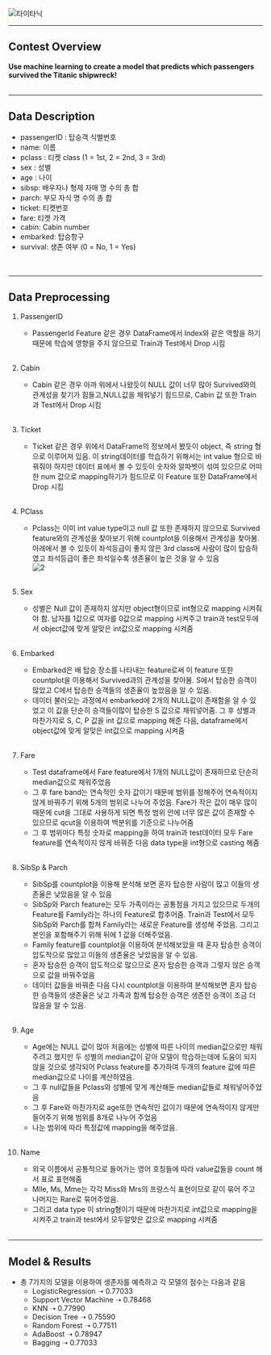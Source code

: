 ![타이타닉](https://user-images.githubusercontent.com/53407163/93175293-5b628a00-f76a-11ea-8d6a-e1afd3779023.JPG)
* * *
## Contest Overview
**Use machine learning to create a model that predicts which passengers survived the Titanic shipwreck!**<br><br>
* * *
## Data Description
+ passengerID : 탑승객 식별번호
+ name: 이름
+ pclass	: 티켓 class (1 = 1st, 2 = 2nd, 3 = 3rd)
+ sex	: 성별
+ age	: 나이	
+ sibsp:	배우자나 형제 자매 명 수의 총 합	
+ parch:	부모 자식 명 수의 총 합
+ ticket: 티켓번호
+ fare: 티켓 가격	
+ cabin:	Cabin number	
+ embarked:	탑승항구
+ survival: 생존 여부 (0 = No, 1 = Yes)<br><br><br>
  
* * *
## Data Preprocessing
1. PassengerID
   + PassengerId Feature 같은 경우 DataFrame에서 Index와 같은 역할을 하기 때문에 학습에 영향을 주지 않으므로 Train과 Test에서 Drop 시킴<br><br>
2. Cabin
   + Cabin 같은 경우 아까 위에서 나왔듯이 NULL 값이 너무 많아 Survived와의 관계성을 찾기가 힘들고,NULL값을 채워넣기 힘드므로, Cabin 값 또한 Train과 Test에서 Drop 시킴<br><br>
3. Ticket
   + Ticket 같은 경우 위에서 DataFrame의 정보에서 봤듯이 object, 즉 string 형으로 이루어져 있음. 이 string데이터를 학습하기 위해서는 int value 형으로 바꿔줘야 하지만 데이터 표에서 볼 수 있듯이 숫자와 알파벳이 섞여 있으므로 어떠한 num 값으로 mapping하기가 힘드므로 이 Feature 또한 DataFrame에서 Drop 시킴<br><br>
4. PClass
   + Pclass는 이미 int value type이고 null 값 또한 존재하지 않으므로 Survived feature와의 관계성을 찾아보기 위해 countplot을 이용해서 관계성을 찾아봄. 아래에서 볼 수 있듯이 좌석등급이 좋지 않은 3rd class에 사람이 많이 탑승하였고 좌석등급이 좋은 좌석일수록 생존율이 높은 것을 알 수 있음<br>
   ![2](https://user-images.githubusercontent.com/53407163/93191656-bf437d80-f77f-11ea-8df6-46f71c121570.JPG)<br><br>

5. Sex
   + 성별은 Null 값이 존재하지 않지만 object형이므로 int형으로 mapping 시켜줘야 함. 남자를 1값으로 여자를 0값으로 mapping 시켜주고 train과 test모두에서 object값에 맞게 알맞은 int값으로 mapping 시켜줌<br><br>
6. Embarked
   + Embarked은 배 탑승 장소를 나타내는 feature로써 이 feature 또한 countplot을 이용해서 Survived과의 관계성을 찾아봄. S에서 탑승한 승객이 많았고 C에서 탑승한 승객들의 생존율이 높았음을 알 수 있음.
   + 데이터 불러오는 과정에서 embarked에 2개의 NULL값이 존재함을 알 수 있었고 이 값을 단순히 승객들이많이 탑승한 S 값으로 채워넣어줌. 그 후 성별과 마찬가지로 S, C, P 값을 int 값으로 mapping 해준 다음, dataframe에서 object값에 맞게 알맞은 int값으로 mapping 시켜줌<br><br>
7. Fare
   + Test dataframe에서 Fare feature에서 1개의 NULL값이 존재하므로 단순히 median값으로 채워주었음
   + 그 후 fare band는 연속적인 숫자 값이기 때문에 범위를 정해주어 연속적이지 않게 바꿔주기 위해 5개의 범위로 나누어 주었음. Fare가 작은 값이 매우 많이 때문에 cut을 그대로 사용하게 되면 특정 범위 안에 너무 많은 값이 존재할 수 있으므로 qcut을 이용하여 백분위를 기준으로 나누어줌
   + 그 후 범위마다 특정 숫자로 mapping을 하여 train과 test데이터 모두 Fare feature를 연속적이지 않게 바꿔준 다음 data type을 int형으로 casting 해줌<br><br>
8. SibSp & Parch
   + SibSp를 countplot을 이용해 분석해 보면 혼자 탑승한 사람이 많고 이들의 생존율은 낮았음을 알 수 있음
   + SibSp와 Parch feature는 모두 가족이라는 공통점을 가지고 있으므로 두개의 Feature를 Family라는 하나의 Feature로 합추어줌. Train과 Test에서 모두 SibSp와 Parch를 합쳐 Family라는 새로운 Feature를 생성해 주었음. 그리고 본인을 포함해주기 위해 뒤에 1 값을 더해주었음.
   + Family feature를 countplot을 이용하여 분석해보았을 때 혼자 탑승한 승객이 압도적으로 많았고 이들의 생존율은 낮았음을 알 수 있음.
   + 혼자 탑승한 승객이 압도적으로 많으므로 혼자 탑승한 승객과 그렇지 않은 승객으로 값을 바꿔주었음
   + 데이터 값들을 바꿔준 다음 다시 countplot을 이용하여 분석해보면 혼자 탑승한 승객들의 생존율은 낮고 가족과 함께 탑승한 승객은 생존한 승객이 조금 더 많음을 알 수 있음.<br><br>
9. Age
   + Age에는 NULL 값이 많아 처음에는 성별에 따른 나이의 median값으로만 채워주려고 했지만 두 성별의 median값이 같아 모델이 학습하는데에 도움이 되지 않을 것으로 생각되어 Pclass feature를 추가하여 두개의 feature 값에 따른 median값으로 나이를 계산하였음.
   + 그 후 null값들을 Pclass와 성별에 맞게 계산해둔 median값들로 채워넣어주었음
   + 그 후 Fare와 마찬가지로 age또한 연속적인 값이기 때문에 연속적이지 않게만들어주기 위해 범위를 8개로 나누어 주었음
   + 나눈 범위에 따라 특정값에 mapping을 해주었음.<br><br>
10. Name
    + 외국 이름에서 공통적으로 들어가는 영어 호칭들에 따라 value값들을 count 해서 표로 표현해줌
    + Mlle, Ms, Mme는 각각 Miss와 Mrs의 프랑스식 표현이므로 같이 묶어 주고 나머지는 Rare로 묶어주었음.
    + 그리고 data type 이 string형이기 때문에 마찬가지로 int값으로 mapping을 시켜주고 train과 test에서 모두알맞은 값으로 mapping 시켜줌<br><br>


* * *
## Model & Results
+ 총 7가지의 모델을 이용하여 생존자를 예측하고 각 모델의 점수는 다음과 같음
  + LogisticRegression  ➝  0.77033
  + Support Vector Machine ➝ 0.78468
  + KNN ➝ 0.77990
  + Decision Tree ➝ 0.75590
  + Random Forest ➝ 0.77511
  + AdaBoost ➝ 0.78947
  + Bagging ➝ 0.77033
